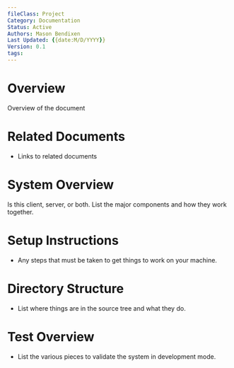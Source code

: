 ```yaml
---
fileClass: Project
Category: Documentation
Status: Active
Authors: Mason Bendixen
Last Updated: {{date:M/D/YYYY}}
Version: 0.1
tags: 
---
```

# Overview
Overview of the document

# Related Documents
- Links to related documents

# System Overview
Is this client, server, or both. List the major components and how they work together.

# Setup Instructions
- Any steps that must be taken to get things to work on your machine.

# Directory Structure
- List where things are in the source tree and what they do.

# Test Overview
- List the various pieces to validate the system in development mode.